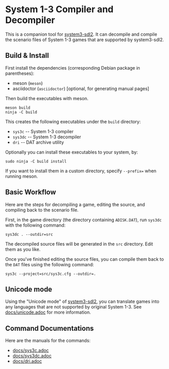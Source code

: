 # System 1-3 Compiler and Decompiler
This is a companion tool for [system3-sdl2](https://github.com/kichikuou/system3-sdl2).
It can decompile and compile the scenario files of System 1-3 games that are
supported by system3-sdl2.

## Build & Install
First install the dependencies (corresponding Debian package in parentheses):
- meson (`meson`)
- asciidoctor (`asciidoctor`) [optional, for generating manual pages]

Then build the executables with meson.
```
meson build
ninja -C build
```
This creates the following executables under the `build` directory:
- `sys3c` -- System 1-3 compiler
- `sys3dc` -- System 1-3 decompiler
- `dri` -- DAT archive utility

Optionally you can install these executables to your system, by:
```
sudo ninja -C build install
```
If you want to install them in a custom directory, specify `--prefix=` when
running meson.

## Basic Workflow
Here are the steps for decompiling a game, editing the source, and compiling back to the scenario file.

First, in the game directory (the directory containing `ADISK.DAT`), run `sys3dc` with the following command:
```
sys3dc . --outdir=src
```

The decompiled source files will be generated in the `src` directory. Edit them as you like.

Once you've finished editing the source files, you can compile them back to the
`DAT` files using the following command:
```
sys3c --project=src/sys3c.cfg --outdir=.
```

## Unicode mode
Using the "Unicode mode" of [system3-sdl2](https://github.com/kichikuou/system3-sdl2),
you can translate games into any languages that are not supported by original
System 1-3. See [docs/unicode.adoc](docs/unicode.adoc) for more information.

## Command Documentations
Here are the manuals for the commands:
- [docs/sys3c.adoc](docs/sys3c.adoc)
- [docs/sys3dc.adoc](docs/sys3dc.adoc)
- [docs/dri.adoc](docs/dri.adoc)
